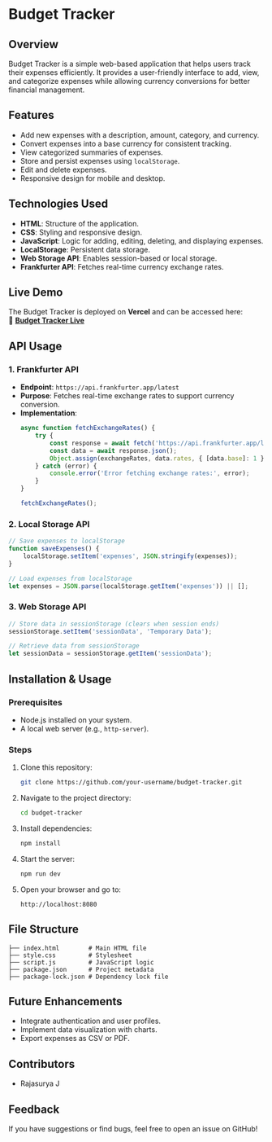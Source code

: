 # Budget Tracker

## Overview

Budget Tracker is a simple web-based application that helps users track their expenses efficiently. It provides a user-friendly interface to add, view, and categorize expenses while allowing currency conversions for better financial management.

## Features

- Add new expenses with a description, amount, category, and currency.
- Convert expenses into a base currency for consistent tracking.
- View categorized summaries of expenses.
- Store and persist expenses using `localStorage`.
- Edit and delete expenses.
- Responsive design for mobile and desktop.

## Technologies Used

- **HTML**: Structure of the application.
- **CSS**: Styling and responsive design.
- **JavaScript**: Logic for adding, editing, deleting, and displaying expenses.
- **LocalStorage**: Persistent data storage.
- **Web Storage API**: Enables session-based or local storage.
- **Frankfurter API**: Fetches real-time currency exchange rates.

## Live Demo

The Budget Tracker is deployed on **Vercel** and can be accessed here:  
🔗 **[Budget Tracker Live](https://expensetrackerproject2.vercel.app/)**  

## API Usage

### 1. Frankfurter API

- **Endpoint**: `https://api.frankfurter.app/latest`
- **Purpose**: Fetches real-time exchange rates to support currency conversion.
- **Implementation**:
  ```javascript
  async function fetchExchangeRates() {
      try {
          const response = await fetch('https://api.frankfurter.app/latest');
          const data = await response.json();
          Object.assign(exchangeRates, data.rates, { [data.base]: 1 });
      } catch (error) {
          console.error('Error fetching exchange rates:', error);
      }
  }
  
  fetchExchangeRates();
  ```

### 2. Local Storage API

```javascript
// Save expenses to localStorage
function saveExpenses() {
    localStorage.setItem('expenses', JSON.stringify(expenses));
}

// Load expenses from localStorage
let expenses = JSON.parse(localStorage.getItem('expenses')) || [];
```

### 3. Web Storage API

```javascript
// Store data in sessionStorage (clears when session ends)
sessionStorage.setItem('sessionData', 'Temporary Data');

// Retrieve data from sessionStorage
let sessionData = sessionStorage.getItem('sessionData');
```

## Installation & Usage

### Prerequisites

- Node.js installed on your system.
- A local web server (e.g., `http-server`).

### Steps

1. Clone this repository:
   ```bash
   git clone https://github.com/your-username/budget-tracker.git
   ```
2. Navigate to the project directory:
   ```bash
   cd budget-tracker
   ```
3. Install dependencies:
   ```bash
   npm install
   ```
4. Start the server:
   ```bash
   npm run dev
   ```
5. Open your browser and go to:
   ```
   http://localhost:8080
   ```

## File Structure

```
├── index.html        # Main HTML file
├── style.css         # Stylesheet
├── script.js         # JavaScript logic
├── package.json      # Project metadata
├── package-lock.json # Dependency lock file
```

## Future Enhancements

- Integrate authentication and user profiles.
- Implement data visualization with charts.
- Export expenses as CSV or PDF.

## Contributors

- Rajasurya J

## Feedback

If you have suggestions or find bugs, feel free to open an issue on GitHub!

 